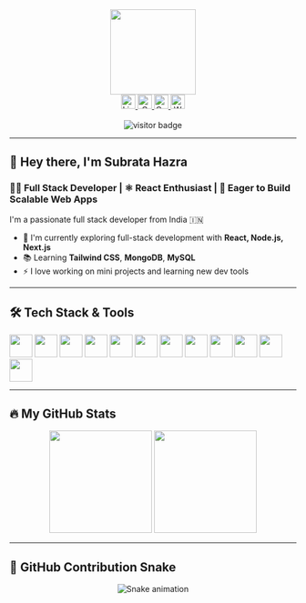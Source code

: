 <div align="center">
  <img height="150" src="https://media.giphy.com/media/M9gbBd9nbDrOTu1Mqx/giphy.gif" />
</div>

<div align="center">
  <a href="https://www.linkedin.com/in/subrata-hazra-653732296/" target="_blank">
    <img src="https://img.shields.io/static/v1?message=LinkedIn&logo=linkedin&label=&color=0077B5&logoColor=white&labelColor=&style=for-the-badge" height="25" alt="LinkedIn" />
  </a>
  <a href="mailto:subrata9202hazra@gmail.com" target="_blank">
    <img src="https://img.shields.io/static/v1?message=Gmail&logo=gmail&label=&color=D14836&logoColor=white&labelColor=&style=for-the-badge" height="25" alt="Gmail" />
  </a>
  <a href="mailto:subrata9202hazra@outlook.com" target="_blank">
    <img src="https://img.shields.io/static/v1?message=Outlook&logo=microsoft-outlook&label=&color=0078D4&logoColor=white&labelColor=&style=for-the-badge" height="25" alt="Outlook" />
  </a>
  <a href="https://wa.me/919635792267" target="_blank">
    <img src="https://img.shields.io/static/v1?message=Whatsapp&logo=whatsapp&label=&color=25D366&logoColor=white&labelColor=&style=for-the-badge" height="25" alt="WhatsApp" />
  </a>
</div>

<br />

<div align="center">
  <img src="https://visitor-badge.laobi.icu/badge?page_id=i-am-subrata.i-am-subrata" alt="visitor badge" />
</div>

---

## 👋 Hey there, I'm Subrata Hazra

### 👨‍💻 Full Stack Developer | ⚛️ React Enthusiast | 🚀 Eager to Build Scalable Web Apps

I'm a passionate full stack developer from India 🇮🇳

- 🔭 I'm currently exploring full-stack development with **React, Node.js, Next.js**
- 📚 Learning **Tailwind CSS**, **MongoDB**, **MySQL**
- ⚡ I love working on mini projects and learning new dev tools

---

## 🛠 Tech Stack & Tools

<div align="left">
  <img src="https://skillicons.dev/icons?i=c" height="40" />
  <img src="https://skillicons.dev/icons?i=py" height="40" />
  <img src="https://skillicons.dev/icons?i=js" height="40" />
  <img src="https://skillicons.dev/icons?i=html" height="40" />
  <img src="https://skillicons.dev/icons?i=css" height="40" />
  <img src="https://skillicons.dev/icons?i=bootstrap" height="40" />
  <img src="https://skillicons.dev/icons?i=react" height="40" />
  <img src="https://skillicons.dev/icons?i=nextjs" height="40" />
  <img src="https://skillicons.dev/icons?i=nodejs" height="40" />
  <img src="https://skillicons.dev/icons?i=express" height="40" />
  <img src="https://skillicons.dev/icons?i=mysql" height="40" />
  <img src="https://skillicons.dev/icons?i=mongodb" height="40" />
</div>

---

## 🔥 My GitHub Stats

<div align="center">
  <img src="https://github-readme-stats.vercel.app/api?username=i-am-subrata&show_icons=true&theme=dark&hide_border=true" height="180" />
  <img src="https://streak-stats.demolab.com?user=i-am-subrata&theme=dark&hide_border=true&border_radius=5" height="180" />
</div>

---

## 🐍 GitHub Contribution Snake

<div align="center">
  <img src="https://raw.githubusercontent.com/i-am-subrata/i-am-subrata/output/dist/snake.svg" alt="Snake animation" />
</div>
